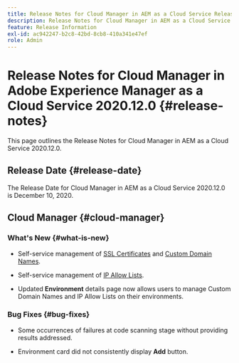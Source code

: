 ```yaml
---
title: Release Notes for Cloud Manager in AEM as a Cloud Service Release 2020.12.0
description: Release Notes for Cloud Manager in AEM as a Cloud Service Release 2020.12.0
feature: Release Information
exl-id: ac942247-b2c8-42bd-8cb8-410a341e47ef
role: Admin
---
```

# Release Notes for Cloud Manager in Adobe Experience Manager as a Cloud Service 2020.12.0 {#release-notes}

This page outlines the Release Notes for Cloud Manager in AEM as a Cloud Service 2020.12.0.

## Release Date {#release-date}

The Release Date for Cloud Manager in AEM as a Cloud Service 2020.12.0 is December 10, 2020.

## Cloud Manager {#cloud-manager}

### What's New {#what-is-new}

* Self-service management of [SSL Certificates](/help/implementing/cloud-manager/managing-ssl-certifications/introduction.md) and [Custom Domain Names](/help/implementing/cloud-manager/custom-domain-names/introduction.md).

* Self-service management of [IP Allow Lists](/help/implementing/cloud-manager/ip-allow-lists/introduction.md).

* Updated **Environment** details page now allows users to manage Custom Domain Names and IP Allow Lists on their environments.


### Bug Fixes  {#bug-fixes}

* Some occurrences of failures at code scanning stage without providing results addressed.

* Environment card did not consistently display **Add** button.
